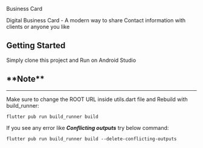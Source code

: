 Business Card

Digital Business Card - A modern way to share Contact information with clients or anyone you like

## Getting Started

Simply clone this project and Run on Android Studio

<h2>**Note**</h2>

---

Make sure to change the ROOT URL inside utils.dart file and Rebuild with build_runner:

`flutter pub run build_runner build`

If you see any error like ***Conflicting outputs*** try below command:

`flutter pub run build_runner build --delete-conflicting-outputs`
